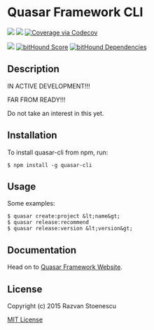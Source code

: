 # Quasar Framework CLI

<a href="https://badge.fury.io/js/quasar-cli"><img src="https://badge.fury.io/js/quasar-cli.svg"></a>
<a href="https://circleci.com/gh/rstoenescu/quasar-cli/tree/master"><img src="https://circleci.com/gh/rstoenescu/quasar-cli/tree/master.svg?style=shield"></a>
<a href="https://codecov.io/github/rstoenescu/quasar-cli"><img src="http://codecov.io/github/rstoenescu/quasar-cli/coverage.svg" alt="Coverage via Codecov"></a>

<a href="https://codeclimate.com/github/rstoenescu/quasar-cli"><img src="https://codeclimate.com/github/rstoenescu/quasar-cli/badges/gpa.svg" /></a>
<a href="https://www.bithound.io/github/rstoenescu/quasar-cli"><img src="https://www.bithound.io/github/rstoenescu/quasar-cli/badges/score.svg" alt="bitHound Score"></a>
<a href="https://www.bithound.io/github/rstoenescu/quasar-cli/master/dependencies/npm"><img src="https://www.bithound.io/github/rstoenescu/quasar-cli/badges/dependencies.svg" alt="bitHound Dependencies"></a>

## Description

IN ACTIVE DEVELOPMENT!!!

FAR FROM READY!!!

Do not take an interest in this yet.

## Installation

To install quasar-cli from npm, run:

```
$ npm install -g quasar-cli
```

## Usage

Some examples:
```
$ quasar create:project &lt;name&gt;
$ quasar release:recommend
$ quasar release:version &lt;version&gt;
```

## Documentation

Head on to [Quasar Framework Website](http://quasar-framework.org/docs/commands.html).

## License

Copyright (c) 2015 Razvan Stoenescu

[MIT License](http://en.wikipedia.org/wiki/MIT_License)
